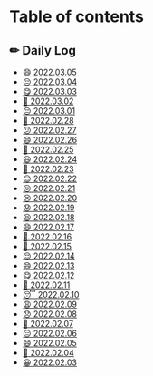 # Table of contents

## ✏ Daily Log

* [😄 2022.03.05](README.md)
* [😔 2022.03.04](<README (6).md>)
* [😋 2022.03.03](<README (10).md>)
* [🥱 2022.03.02](<README (9).md>)
* [😔 2022.03.01](<README (8).md>)
* [🙂 2022.02.28](<README (7).md>)
* [😕 2022.02.27](<README (6) (1).md>)
* [😄 2022.02.26](daily-log/2022.02.26.md)
* [🙂 2022.02.25](<README (5).md>)
* [😃 2022.02.24](<README (6) (1) (1).md>)
* [🥱 2022.02.23](<README (4).md>)
* [😌 2022.02.22](daily-log/2022.02.22.md)
* [😖 2022.02.21](daily-log/2022.02.21.md)
* [😣 2022.02.20](<README (3).md>)
* [😟 2022.02.19](<README (3) (1).md>)
* [😆 2022.02.18](<README (5) (1).md>)
* [😄 2022.02.17](<README (5) (1) (1).md>)
* [🙁 2022.02.16](<README (4) (1).md>)
* [🙂 2022.02.15](<README (2).md>)
* [😌 2022.02.14](<README (3) (1) (1).md>)
* [😄 2022.02.13](<README (2) (1).md>)
* [😋 2022.02.12](<README (2) (1) (1).md>)
* [🥱 2022.02.11](<README (3) (1) (1) (1).md>)
* [😴 2022.02.10](daily-log/2022.02.10.md)
* [😩 2022.02.09](<README (3) (1) (1) (1) (1).md>)
* [😞 2022.02.08](<README (2) (1) (1) (1).md>)
* [🙂 2022.02.07](<README (1).md>)
* [😑 2022.02.06](<README (1) (1).md>)
* [😄 2022.02.05](<README (1) (1) (1).md>)
* [🙂 2022.02.04](daily-log/2022.02.04.md)
* [😀 2022.02.03](daily-log/2022.02.03.md)
